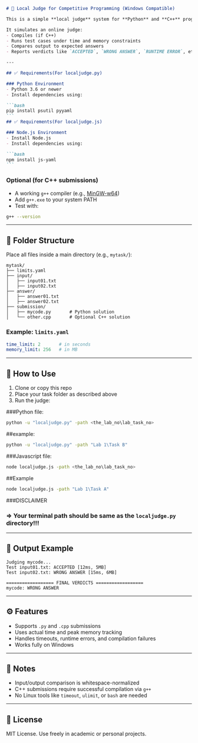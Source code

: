 ````markdown
# 🧪 Local Judge for Competitive Programming (Windows Compatible)

This is a simple **local judge** system for **Python** and **C++** programs, designed to run on **Windows** without relying on Linux-only tools.

It simulates an online judge: 
- Compiles (if C++)
- Runs test cases under time and memory constraints
- Compares output to expected answers
- Reports verdicts like `ACCEPTED`, `WRONG ANSWER`, `RUNTIME ERROR`, etc.

---

## ✅ Requirements(For localjudge.py)

### Python Environment
- Python 3.6 or newer
- Install dependencies using:

```bash
pip install psutil pyyaml
```
## ✅ Requirements(For localjudge.js)

### Node.js Environment
- Install Node.js
- Install dependencies using:

```bash
npm install js-yaml
```
````

### Optional (for C++ submissions)

* A working `g++` compiler (e.g., [MinGW-w64](https://www.mingw-w64.org/))
* Add `g++.exe` to your system PATH
* Test with:

```bash
g++ --version
```

---

## 📁 Folder Structure

Place all files inside a main directory (e.g., `mytask/`):

```
mytask/
├── limits.yaml
├── input/
│   ├── input01.txt
│   ├── input02.txt
├── answer/
│   ├── answer01.txt
│   ├── answer02.txt
├── submission/
│   ├── mycode.py       # Python solution
│   └── other.cpp       # Optional C++ solution
```

### Example: `limits.yaml`

```yaml
time_limit: 2       # in seconds
memory_limit: 256   # in MB
```

---

## 🚀 How to Use

1. Clone or copy this repo
2. Place your task folder as described above
3. Run the judge:

###Python file:

```bash
python -u "localjudge.py" -path <the_lab_no\lab_task_no>
```

##example:

```bash
python -u "localjudge.py" -path "Lab 1\Task B"
```

###Javascript file:

```bash
node localjudge.js -path <the_lab_no\lab_task_no>
```

##Example

```bash
node localjudge.js -path "Lab 1\Task A"
```


###DISCLAIMER
### => Your terminal path should be same as the `localjudge.py` directory!!!
---

## 🧾 Output Example

```
Judging mycode...
Test input01.txt: ACCEPTED [12ms, 5MB]
Test input02.txt: WRONG ANSWER [15ms, 6MB]

================== FINAL VERDICTS ==================
mycode: WRONG ANSWER
```

---

## ⚙️ Features

* Supports `.py` and `.cpp` submissions
* Uses actual time and peak memory tracking
* Handles timeouts, runtime errors, and compilation failures
* Works fully on Windows

---

## 📌 Notes

* Input/output comparison is whitespace-normalized
* C++ submissions require successful compilation via `g++`
* No Linux tools like `timeout`, `ulimit`, or `bash` are needed

---

## 📄 License

MIT License. Use freely in academic or personal projects.

```
